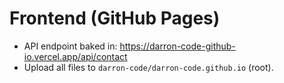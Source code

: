 # Frontend (GitHub Pages)
- API endpoint baked in: https://darron-code-github-io.vercel.app/api/contact
- Upload all files to `darron-code/darron-code.github.io` (root).
